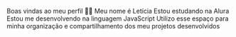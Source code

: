 Boas vindas ao meu perfil 💙💙
Meu nome é Letícia
Estou estudando na Alura
Estou me desenvolvendo na linguagem JavaScript
Utilizo esse espaço para minha organização e compartilhamento dos meu projetos desenvolvidos
